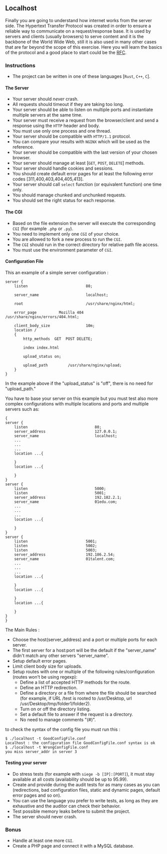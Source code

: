 ## Localhost

Finally you are going to understand how internet works from the server side. The Hypertext Transfer Protocol was created in order to ensure a reliable way to communicate on a request/response base.
It is used by servers and clients (usually browsers) to serve content and it is the backbone of the World Wide Web, still it is also used in many other cases that are far beyond the scope of this exercise.
Here you will learn the basics of the protocol and a good place to start could be the [RFC](https://www.rfc-editor.org/rfc/rfc9112.html).


### Instructions

- The project can be written in one of these languages [`Rust`, `C++`, `C`].

#### The Server

- Your server should *never* crash.
- All requests should timeout if they are taking too long.
- Your server should be able to listen on multiple ports and instantiate multiple servers at the same time.
- Your server must receive a request from the browser/client and send a response using the `HTTP` header and body.
- You must use only one process and one thread.
- Your server should be compatible with `HTTP/1.1` protocol.
- You can compare your results with `NGINX` which will be used as the reference.
- Your server should be compatible with the last version of your chosen browser.
- Your server should manage at least [`GET`, `POST`, `DELETE`] methods.
- Your server should handle cookies and sessions.
- You should create default error pages for at least the following error codes [311,400,403,404,405,413].
- Your server should call `select` function (or equivalent function) one time only.
- You should manage chunked and unchunked requests.
- You should set the right status for each response.

#### The CGI
- Based on the file extension the server will execute the corresponding `CGI` (for example `.php` or `.py`).
- You need to implement only one `CGI` of your choice.
- You are allowed to fork a new process to run the `CGI`.
- The `CGI` should run in the correct directory for relative path file access.
- You must use the environment parameter of `CGI`.
	
#### Configuration File

This an example of a simple server configuration :

```
server {
    listen                          80;
    
    server_name                     localhost;

    root                            /usr/share/nginx/html;
    
    error_page          Mozilla 404        /usr/share/nginx/errors/404.html;
    
    client_body_size                10m; 
    location /
    {
        http_methods  GET  POST DELETE;
        
        index index.html
        
        upload_status on; 

        upload_path         /usr/share/nginx/upload;
    }
}
```
In the example above if the "upload_status" is "off", there is no need for "upload_path." 

You have to base your server on this example but you must test also more complex configurations with multiple locations and ports and multiple servers such as:

```
{
server {
    listen                              80;
    server_address                      127.0.0.1;
    server_name                         localhost;
    ...
    ...
    ...
    location ...{

    }
    location ...{

    }
}
server {
    listen                              5000;
    listen                              5001;
    server_address                      192.182.2.1;
    server_name                         01edu.com;
    ...
    ...
    ...
    location ...{

    }
}
server {
    listen                          5001;
    listen                          5002;
    listen                          5003;
    server_address                  192.186.2.54;
    server_name                     01talent.com;
    ...
    ...
    ...
    location ...{

    }
    location ...{

    }
	location ...{

    }
}
}
```

The Main Rules :

- Choose the host(server_address) and a port or multiple ports for each server.
- The first server for a host:port will be the default if the "server_name" didn't match any other servers "server_name".
- Setup default error pages.
- Limit client body size for uploads.
- Setup routes with one or multiple of the following rules/configuration (routes won't be using regexp):
  - Define a list of accepted HTTP methods for the route.
  - Define an HTTP redirection.
  - Define a directory or a file from where the file should be searched (for example, if URL /test is rooted to /usr/Desktop, url /usr/Desktop/tmp/folder1/folder2).
  - Turn on or off the directory listing.
  - Set a default file to answer if the request is a directory.
  - No need to manage comments "(#)".

to check the syntax of the config file you must run this : 

```console
$ ./localhost -t GoodConfigFile.conf
Localhost : the configuration file GoodConfigFile.conf syntax is ok
$ ./localhost -t WrongConfigFile.conf
you miss server_addr in server 3
```

#### Testing your server
- Do stress tests (for example with `siege -b [IP]:[PORT]`), it must stay available at all costs (availability should be up to 95.99).
- Create and provide during the audit tests for as many cases as you can (redirections, bad configuration files, static and dynamic pages, default error pages and so on).
- You can use the language you prefer to write tests, as long as they are exhaustive and the auditor can check their behavior.
- Test possible memory leaks before to submit the project.
- The server should never crash.

### Bonus
- Handle at least one more `CGI`.
- Create a PHP page and connect it with a MySQL database. 
